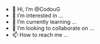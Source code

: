 - 👋 Hi, I’m @CodouG
- 👀 I’m interested in ...
- 🌱 I’m currently learning ...
- 💞️ I’m looking to collaborate on ...
- 📫 How to reach me ...

<!---
CodouG/CodouG is a ✨ special ✨ repository because its `README.md` (this file) appears on your GitHub profile.
You can click the Preview link to take a look at your changes.
--->
